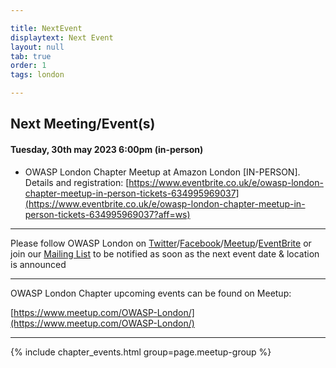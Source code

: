 ```yaml
---

title: NextEvent
displaytext: Next Event
layout: null
tab: true
order: 1
tags: london

---
```


## Next Meeting/Event(s)

[//]: # (Comment: When updating the next event info also update the homepage)

#### Tuesday, 30th may 2023 6:00pm (in-person)

* OWASP London Chapter Meetup at Amazon London [IN-PERSON]. Details and registration:
[https://www.eventbrite.co.uk/e/owasp-london-chapter-meetup-in-person-tickets-634995969037](https://www.eventbrite.co.uk/e/owasp-london-chapter-meetup-in-person-tickets-634995969037?aff=ws)

---
Please follow OWASP London on [Twitter](https://twitter.com/owasplondon)/[Facebook](https://www.facebook.com/OWASPLondon)/[Meetup](https://www.meetup.com/OWASP-London/)/[EventBrite](https://www.eventbrite.co.uk/o/owasp-london-chapter-9790101329) or join our [Mailing List](https://groups.google.com/a/owasp.org/forum/#!forum/london-chapter) to be notified as soon as the next event date & location is announced

---
OWASP London Chapter upcoming events can be found on Meetup:

[https://www.meetup.com/OWASP-London/](https://www.meetup.com/OWASP-London/)

---
{% include chapter_events.html group=page.meetup-group %}
